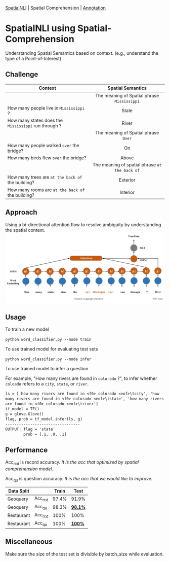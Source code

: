 [SpatialNLI](./README.md) | Spatial Comprehension | [Annotation](./README.anno.md)

# SpatialNLI using Spatial-Comprehension
Understanding Spatial Semantics based on context. (e.g., understand the type of a Point-of-Interest)

## Challenge
 | Context | Spatial Semantics |
 |---------|:-------------------:|
 |  | The meaning of Spatial phrase `Mississippi` |
 | How many people live in `Mississippi` ?| State |
 | How many states does the `Mississippi` run through ?| River |
 |  |  The meaning of Spatial phrase `Over`  |
 | How many people walked `over` the bridge? | On |
 | How many birds flew `over` the bridge?    | Above|
 | | The meaning of spatial phrase `at the back of`  |
 | How many trees are `at the back of` the building? | Exterior |
 | How many rooms are `at the back of` the building? | Interior |
  
   
## Approach
  Using a bi-directional attention flow to resolve ambiguity by understanding the spatial context.
  ![Model](model.jpg)

## Usage

To train a new model

```python word_classifier.py --mode train```

To use trained model for evaluating test sets

```python word_classifier.py --mode infer```

To use trained model to infer a question

For example, "How many rivers are found in `colorado` ?", to infer whether `coloado` refers to a `city`, `state`, or `river`.

    ls = ['how many rivers are found in <f0> colorado <eof>\tcity', 'how many rivers are found in <f0> colorado <eof>\tstate', 'how many rivers are found in <f0> colorado <eof>\triver'] 
    tf_model = TF()
    g = glove.Glove()
    flag, prob = tf_model.infer(ls, g)
    ---------------------------------
    OUTPUT: flag = 'state'
            prob = [.1, .9, .1]
    
   

## Performance
 
  Acc<sub>rcd</sub> is record accuracy. *It is the acc that optimized by spatial comprehension model.*
  
  Acc<sub>qu</sub> is question accuracy. *It is the acc that we would like to improve.*
  
  |Data Split|         | Train | Test|
  |----------|---------|-------|-----|
  |Geoquery  | Acc<sub>rcd</sub> |97.4%  |91.9%|
  |Geoquery  | Acc<sub>qu</sub> |98.3%  |[**98.1%**](https://drive.google.com/drive/folders/1-9jByLW3_zmpgUjeYaCSfuf-t36foL1i)|
  |Restaurant| Acc<sub>rcd</sub> |100%   |100% |
  |Restaurant| Acc<sub>qu</sub> |100%   |[**100%**](https://drive.google.com/drive/folders/1oG37fIyKIZ26-ht12xR1Ll3TzrGNFy-z?usp=sharing)|
  

<!---Training with multiple datasets using a single model
|              |Acc<sub>qm</sub>|Acc<sub>qm</sub>|
|--------------|----------------|----------------|
| Model        |Geoquery        |Restaurant      |
| Separate     | 90.4%          |100%            |
| Shared       |**90.7%**       |**100%**        |
--->

  
## Miscellaneous

  Make sure the size of the test set is divisible by batch_size while evaluation.


  
